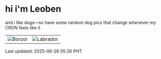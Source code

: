 # hi i'm Leoben

and i like dogs—so have some random dog pics that change whenever my CRON feels like it

|  |  |
|--------|----------|
| ![Borzoi](https://random-dog-vercel.vercel.app/api/random-borzoi?v=1750886777) | ![Labrador](https://random-dog-vercel.vercel.app/api/random-labrador?v=1750886777) |

Last updated: 2025-06-26 05:26 PHT
